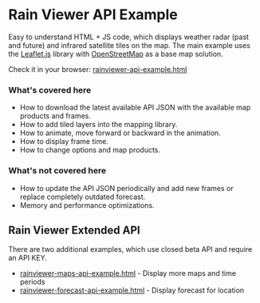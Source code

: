# Rain Viewer API Example

Easy to understand HTML + JS code, which displays weather radar (past and future) and infrared satellite tiles on the map. The main example uses the [Leaflet.js](https://leafletjs.com) library with [OpenStreetMap](https://openstreetmap.org) as a base map solution.

Check it in your browser: [rainviewer-api-example.html](https://rainviewer.github.io/rainviewer-api-example/rainviewer-api-example.html)

### What's covered here

- How to download the latest available API JSON with the available map products and frames.
- How to add tiled layers into the mapping library.
- How to animate, move forward or backward in the animation.
- How to display frame time.
- How to change options and map products.

### What's not covered here

- How to update the API JSON periodically and add new frames or replace completely outdated forecast.
- Memory and performance optimizations.

## Rain Viewer Extended API

There are two additional examples, which use closed beta API and require an API KEY.

- [rainviewer-maps-api-example.html](https://rainviewer.github.io/rainviewer-api-example/rainviewer-maps-api-example.html) - Display more maps and time periods
- [rainviewer-forecast-api-example.html](https://rainviewer.github.io/rainviewer-api-example/rainviewer-forecast-api-example.html) - Display forecast for location
